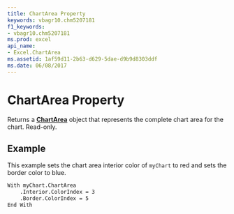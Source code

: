 ```yaml
---
title: ChartArea Property
keywords: vbagr10.chm5207181
f1_keywords:
- vbagr10.chm5207181
ms.prod: excel
api_name:
- Excel.ChartArea
ms.assetid: 1af59d11-2b63-d629-5dae-d9b9d8303ddf
ms.date: 06/08/2017
---
```



# ChartArea Property

Returns a  **[ChartArea](chartarea-object.md)** object that represents the complete chart area for the chart. Read-only.


## Example

This example sets the chart area interior color of  `myChart` to red and sets the border color to blue.


```vb
With myChart.ChartArea 
    .Interior.ColorIndex = 3 
    .Border.ColorIndex = 5 
End With
```


